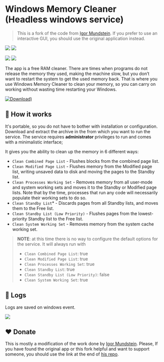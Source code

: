 # Windows Memory Cleaner (Headless windows service)

> This is a fork of the code from [Igor Mundstein](https://github.com/IgorMundstein/WinMemoryCleaner).
> If you prefer to use an interactive GUI, you should use the original application instead.


[![](https://img.shields.io/badge/Windows-Vista%20|%207%20|%208%20|%2010%20|%2011-blue?style=for-the-badge)](#)
[![](https://img.shields.io/badge/Windows%20Server-2008%20|%202012%20|%202016%20|%202019%20|%202022-blue?style=for-the-badge)](#)

[![](https://img.shields.io/github/license/D3-LucaPiombino/WinMemoryCleaner?style=for-the-badge)](#) 
[![](https://img.shields.io/github/downloads/D3-LucaPiombino/WinMemoryCleaner/total?style=for-the-badge)](#) 

The app is a free RAM cleaner. There are times when programs do not release the memory they used, making the machine slow, but you 
don’t want to restart the system to get the used memory back. That is where you use Windows Memory Cleaner to clean your memory, 
so you can carry on working without wasting time restarting your Windows. 

[![Download)](https://img.shields.io/github/v/release/D3-LucaPiombino/WinMemoryCleaner?color=red&label=DOWNLOAD&logo=windows)](https://github.com/D3-LucaPiombino/WinMemoryCleaner/releases)

## 🚀 How it works

It's portable, so you do not have to bother with installation or configuration. 
Download and extract the archive in the from which you want to run the service. 
The service requires **administrator** privileges to run and comes with a minimalistic interface; 


It gives you the ability to clean up the memory in 6 different ways:

- `Clean Combined Page List` - Flushes blocks from the combined page list.
- `Clean Modified Page List` - Flushes memory from the Modified page list, writing unsaved data to disk and moving the pages to the Standby list.
- `Clean Processes Working Set` - Removes memory from all user-mode and system working sets and moves it to the Standby or Modified page lists. 
   Note that by the time, processes that run any code will necessarily populate their working sets to do so.
- `Clean Standby List`* - Discards pages from all Standby lists, and moves them to the Free list.
- `Clean Standby List (Low Priority)` - Flushes pages from the lowest-priority Standby list to the Free list.
- `Clean System Working Set` - Removes memory from the system cache working set.

> **NOTE**: at this time there is no way to configure the default options for the service.
> It will always run with 
>
> - `Clean Combined Page List`: true
> - `Clean Modified Page List`: true
> - `Clean Processes Working Set`: true
> - `Clean Standby List`: true
> - `Clean Standby List (Low Priority)`: false
> - `Clean System Working Set`: true

## 📖 Logs
Logs are saved on windows event.

![](/docs/windows-event-log.png)

## ❤️ Donate
This is mostly a modification of the work done by [Igor Mundstein](https://github.com/IgorMundstein/WinMemoryCleaner).
Please, If you have found the original app or this fork helpful and want to support someone, you should use the link at 
the end of [his repo](https://github.com/IgorMundstein/WinMemoryCleaner).
